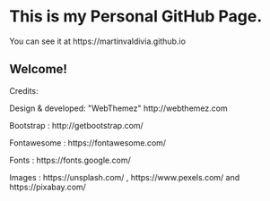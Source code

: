 <h1> This is my Personal GitHub Page. </h1>
<p> You can see it at https://martinvaldivia.github.io </p>

<h2> Welcome! </h2>

<p> Credits: </p>
<p> Design & developed: "WebThemez"  http://webthemez.com </p>
<p> Bootstrap : http://getbootstrap.com/ </p>
<p> Fontawesome : https://fontawesome.com/ </p> 
<p> Fonts : https://fonts.google.com/ </p> 
<p> Images : https://unsplash.com/ , https://www.pexels.com/ and https://pixabay.com/ </p>
